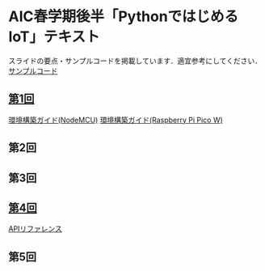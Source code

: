 # AIC春学期後半「PythonではじめるIoT」テキスト
スライドの要点・サンプルコードを掲載しています．適宜参考にしてください．  
[サンプルコード](https://github.com/Keio-AIConsortium/python-iot/tree/main/sample)

## [第1回](./1.md)
[環境構築ガイド(NodeMCU)](./setup.md)
[環境構築ガイド(Raspberry Pi Pico W)](./setup-rpico.md)

## 第2回
## 第3回
## [第4回](./4.md)
[APIリファレンス](./api_reference.md)
## 第5回
